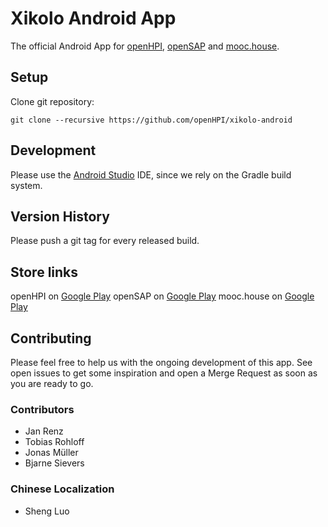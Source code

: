 Xikolo Android App
==================

The official Android App for [openHPI](https://open.hpi.de/), [openSAP](https://open.sap.com/) and [mooc.house](https://mooc.house/).

## Setup

Clone git repository:

```
git clone --recursive https://github.com/openHPI/xikolo-android
```

## Development

Please use the [Android Studio](https://developer.android.com/sdk/) IDE, since we rely on the Gradle build system.

## Version History

Please push a git tag for every released build.

## Store links

openHPI on [Google Play](https://play.google.com/store/apps/details?id=de.xikolo.openhpi)
openSAP on [Google Play](https://play.google.com/store/apps/details?id=de.xikolo.opensap)
mooc.house on [Google Play](https://play.google.com/store/apps/details?id=de.xikolo.moochouse)

## Contributing

Please feel free to help us with the ongoing development of this app. See open issues to get some inspiration and open a Merge Request as soon as you are ready to go.

### Contributors

- Jan Renz
- Tobias Rohloff
- Jonas Müller
- Bjarne Sievers

### Chinese Localization

- Sheng Luo

